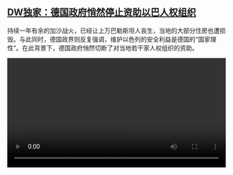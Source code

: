 <!--1736684224000-->
[DW独家：德国政府悄然停止资助以巴人权组织](https://www.dw.com/zh/DW%E7%8B%AC%E5%AE%B6%EF%BC%9A%E5%BE%B7%E5%9B%BD%E6%94%BF%E5%BA%9C%E6%82%84%E7%84%B6%E5%81%9C%E6%AD%A2%E8%B5%84%E5%8A%A9%E4%BB%A5%E5%B7%B4%E4%BA%BA%E6%9D%83%E7%BB%84%E7%BB%87/a-71249724)
------

<p>持续一年有余的加沙战火，已经让上万巴勒斯坦人丧生，当地的大部分住房也遭损毁。与此同时，德国政界则反复强调，维护以色列的安全利益是德国的“国家理性”。在此背景下，德国政府悄然切断了对当地若干家人权组织的资助。</small></p><video src="https://tvdownloaddw-a.akamaihd.net/Events/mp4/vdt_zh/2025/bchi250108_israelngo_01smw_AVC_1280x720.mp4" controls style="width:100%"></video>
